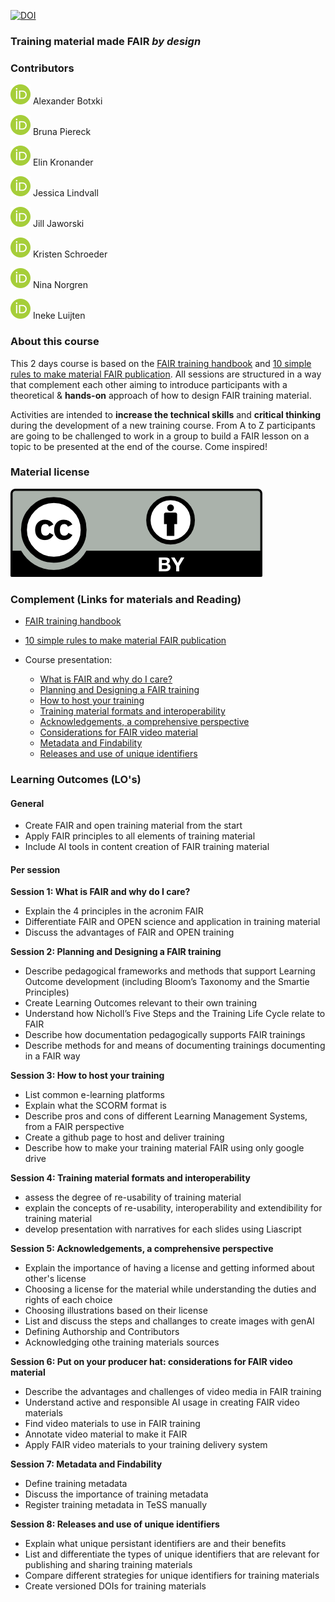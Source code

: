 [![DOI](https://zenodo.org/badge/737050365.svg)](https://zenodo.org/doi/10.5281/zenodo.13773159)


### Training material made FAIR _by design_

### Contributors

[![ORCID](https://raw.githubusercontent.com/vibbits/rdm-introductory-course/main/images/logos/32px-ORCID_iD.svg.png)](https://orcid.org/0000-0001-6691-4233) Alexander Botxki

[![ORCID](https://raw.githubusercontent.com/vibbits/rdm-introductory-course/main/images/logos/32px-ORCID_iD.svg.png)](https://orcid.org/0000-0001-5958-0669) Bruna Piereck

[![ORCID](https://raw.githubusercontent.com/vibbits/rdm-introductory-course/main/images/logos/32px-ORCID_iD.svg.png)](https://orcid.org/0000-0003-0280-6318) Elin Kronander

[![ORCID](https://raw.githubusercontent.com/vibbits/rdm-introductory-course/main/images/logos/32px-ORCID_iD.svg.png)](https://orcid.org/0000-0002-5042-8481) Jessica Lindvall

[![ORCID](https://raw.githubusercontent.com/vibbits/rdm-introductory-course/main/images/logos/32px-ORCID_iD.svg.png)](https://orcid.org/0009-0006-2607-5256) Jill Jaworski

[![ORCID](https://raw.githubusercontent.com/vibbits/rdm-introductory-course/main/images/logos/32px-ORCID_iD.svg.png)](https://orcid.org/0000-0002-6271-4530) Kristen Schroeder

[![ORCID](https://raw.githubusercontent.com/vibbits/rdm-introductory-course/main/images/logos/32px-ORCID_iD.svg.png)](https://orcid.org/0000-0002-3823-1555) Nina Norgren

[![ORCID](https://raw.githubusercontent.com/vibbits/rdm-introductory-course/main/images/logos/32px-ORCID_iD.svg.png)](https://orcid.org/0000-0001-5768-275X) Ineke Luijten

### About this course

This 2 days course is based on the [FAIR training handbook](https://elixir-europe-training.github.io/ELIXIR-TrP-FAIR-training-handbook/) and [10 simple rules to make material FAIR publication](https://journals.plos.org/ploscompbiol/article?id=10.1371/journal.pcbi.1007854). All sessions are structured in a way that complement each other aiming to introduce participants with a theoretical & **hands-on** approach of how to design FAIR training material.

Activities are intended to **increase the technical skills** and **critical thinking** during the development of a new training course. From A to Z participants are going to be challenged to work in a group to build a FAIR lesson on a topic to be presented at the end of the course. Come inspired!


### Material license

[![**CC-BY**](https://raw.githubusercontent.com/elixir-europe-training/ELIXIR-TrP-FAIR-Material-By-Design/main/docs/assets/images/by.png)](https://creativecommons.org/licenses/by/4.0/deed.en)


### Complement (Links for materials and Reading)

- [FAIR training handbook](https://elixir-europe-training.github.io/ELIXIR-TrP-FAIR-training-handbook/)
- [10 simple rules to make material FAIR publication](https://journals.plos.org/ploscompbiol/article?id=10.1371/journal.pcbi.1007854)

- Course presentation:
  
  - [What is FAIR and why do I care?](./docs/supplementary/presentations/ch_01_What_is_FAIR_why_do_I_care/)
  - [Planning and Designing a FAIR training](./docs/supplementary/presentations/ch_02_TrainingDocumentation_LOs_n_Sylabus/)
  - [How to host your training](./docs/supplementary/presentations/ch_03_Hosting_Training_Material/)
  - [Training material formats and interoperability](./docs/supplementary/presentations/ch_04_Type_of_training_material/)
  - [Acknowledgements, a comprehensive perspective](./docs/supplementary/presentations/ch_05_Acknowledgements/)
  - [Considerations for FAIR video material](./docs/supplementary/presentations/ch_06_FAIR_video_materials/)
  - [Metadata and Findability](./docs/supplementary/presentations/ch_07_Metadata_n_findability/)
  - [Releases and use of unique identifiers](./docs/supplementary/presentations/ch_08_Unique_identifiers/)

### Learning Outcomes (LO's)

#### General 

- Create FAIR and open training material from the start 
- Apply FAIR principles to all elements of training material
- Include AI tools in content creation of FAIR training material

#### Per session

**Session 1: What is FAIR and why do I care?**
- Explain the 4 principles in the acronim FAIR
- Differentiate FAIR and OPEN science and application in training material
- Discuss the advantages of FAIR and OPEN training

**Session 2: Planning and Designing a FAIR training**
- Describe pedagogical frameworks and methods that support Learning Outcome development (including Bloom’s Taxonomy and the Smartie Principles) 
- Create Learning Outcomes relevant to their own training 
- Understand how Nicholl’s Five Steps and the Training Life Cycle relate to FAIR
- Describe how documentation pedagogically supports FAIR trainings 
- Describe methods for and means of documenting trainings documenting in a FAIR way 

**Session 3: How to host your training**
- List common e-learning platforms
- Explain what the SCORM format is 
- Describe pros and cons of different Learning Management Systems, from a FAIR perspective
- Create a github page to host and deliver training
- Describe how to make your training material FAIR using only google drive

**Session 4: Training material formats and interoperability**
- assess the degree of re-usability of training material
- explain the concepts of re-usability, interoperability and extendibility for training material
- develop presentation with narratives for each slides using Liascript

**Session 5: Acknowledgements, a comprehensive perspective**
- Explain the importance of having a license and getting informed about other's license
- Choosing a license for the material while understanding the duties and rights of each choice
- Choosing illustrations based on their license
- List and discuss the steps and challanges to create images with genAI 
- Defining Authorship and Contributors
- Acknowledging othe training materials sources

**Session 6: Put on your producer hat: considerations for FAIR video material**
- Describe the advantages and challenges of video media in FAIR training
- Understand active and responsible AI usage in creating FAIR video materials
- Find video materials to use in FAIR training
- Annotate video material to make it FAIR
- Apply FAIR video materials to your training delivery system

**Session 7: Metadata and Findability**
- Define training metadata
- Discuss the importance of training metadata
- Register training metadata in TeSS manually

**Session 8: Releases and use of unique identifiers**
- Explain what unique persistant identifiers are and their benefits
- List and differentiate the types of unique identifiers that are relevant for publishing and sharing training materials
- Compare different strategies for unique identifiers for training materials
- Create versioned DOIs for training materials







